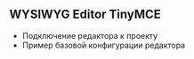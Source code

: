 ## WYSIWYG Editor TinyMCE

- Подключение редактора к проекту
- Пример базовой конфигурации редактора